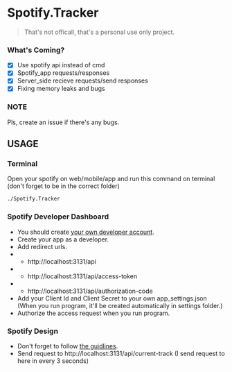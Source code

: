 # Spotify.Tracker 

> That's not officall, that's a personal use only project.

### What's Coming?
- [x] Use spotify api instead of cmd
- [x] Spotify_app requests/responses
- [x] Server_side recieve requests/send responses
- [x] Fixing memory leaks and bugs

### NOTE
Pls, create an issue if there's any bugs.

## USAGE

### Terminal
Open your spotify on web/mobile/app and run this command on terminal (don't forget to be in the correct folder)
```bash
./Spotify.Tracker
```

### Spotify Developer Dashboard
- You should create [your own developer account](https://developer.spotify.com/dashboard).
- Create your app as a developer.
- Add redirect urls.
- - http://localhost:3131/api
- - http://localhost:3131/api/access-token
- - http://localhost:3131/api/authorization-code
- Add your Client Id and Client Secret to your own app_settings.json (When you run program, it'll be created automatically in settings folder.)
- Authorize the access request when you run program.

### Spotify Design
- Don't forget to follow [the guidlines](https://developer.spotify.com/documentation/design).
- Send request to http://localhost:3131/api/current-track (I send request to here in every 3 seconds)
